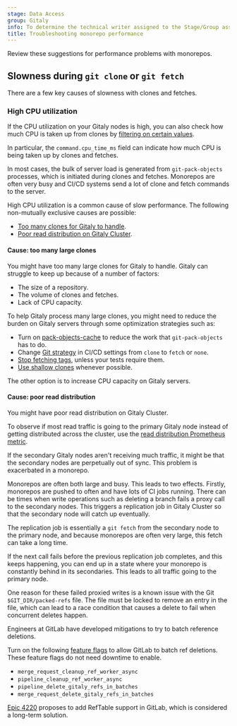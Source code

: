 ```yaml
---
stage: Data Access
group: Gitaly
info: To determine the technical writer assigned to the Stage/Group associated with this page, see https://handbook.gitlab.com/handbook/product/ux/technical-writing/#assignments
title: Troubleshooting monorepo performance
---
```


Review these suggestions for performance problems with monorepos.

## Slowness during `git clone` or `git fetch`

There are a few key causes of slowness with clones and fetches.

### High CPU utilization

If the CPU utilization on your Gitaly nodes is high, you can also check
how much CPU is taken up from clones by [filtering on certain values](observability.md#cpu-and-memory).

In particular, the `command.cpu_time_ms` field can indicate how
much CPU is being taken up by clones and fetches.

In most cases, the bulk of server load is generated from `git-pack-objects`
processes, which is initiated during clones and fetches. Monorepos are often very busy
and CI/CD systems send a lot of clone and fetch commands to the server.

High CPU utilization is a common cause of slow performance.
The following non-mutually exclusive causes are possible:

- [Too many clones for Gitaly to handle](#cause-too-many-large-clones).
- [Poor read distribution on Gitaly Cluster](#cause-poor-read-distribution).

#### Cause: too many large clones

You might have too many large clones for Gitaly to handle. Gitaly can struggle to keep up
because of a number of factors:

- The size of a repository.
- The volume of clones and fetches.
- Lack of CPU capacity.

To help Gitaly process many large clones, you might need to reduce the burden on Gitaly servers through some optimization strategies
such as:

- Turn on [pack-objects-cache](../../../../administration/gitaly/configure_gitaly.md#pack-objects-cache)
  to reduce the work that `git-pack-objects` has to do.
- Change [Git strategy](_index.md#use-git-fetch-in-cicd-operations)
  in CI/CD settings from `clone` to `fetch` or `none`.
- [Stop fetching tags](_index.md#change-git-fetch-behavior-with-flags),
  unless your tests require them.
- [Use shallow clones](_index.md#use-shallow-clones-in-cicd-processes)
  whenever possible.

The other option is to increase CPU capacity on Gitaly servers.

#### Cause: poor read distribution

You might have poor read distribution on Gitaly Cluster.

To observe if most read traffic is going to the primary Gitaly node instead of
getting distributed across the cluster, use the
[read distribution Prometheus metric](observability.md#read-distribution).

If the secondary Gitaly nodes aren't receiving much traffic, it might be that
the secondary nodes are perpetually out of sync. This problem is exacerbated in
a monorepo.

Monorepos are often both large and busy. This leads to two effects. Firstly,
monorepos are pushed to often and have lots of CI jobs running. There can be
times when write operations such as deleting a branch fails a proxy call to the
secondary nodes. This triggers a replication job in Gitaly Cluster so that
the secondary node will catch up eventually.

The replication job is essentially a `git fetch` from the secondary node to the
primary node, and because monorepos are often very large, this fetch can take a
long time.

If the next call fails before the previous replication job completes, and this
keeps happening, you can end up in a state where your monorepo is constantly
behind in its secondaries. This leads to all traffic going to the primary node.

One reason for these failed proxied writes is a known issue with the Git
`$GIT_DIR/packed-refs` file. The file must be locked to
remove an entry in the file, which can lead to a race condition that causes a
delete to fail when concurrent deletes happen.

Engineers at GitLab have developed mitigations to try to batch reference deletions.

Turn on the following [feature flags](../../../../administration/feature_flags/_index.md) to allow GitLab to batch ref deletions.
These feature flags do not need downtime to enable.

- `merge_request_cleanup_ref_worker_async`
- `pipeline_cleanup_ref_worker_async`
- `pipeline_delete_gitaly_refs_in_batches`
- `merge_request_delete_gitaly_refs_in_batches`

[Epic 4220](https://gitlab.com/groups/gitlab-org/-/epics/4220) proposes to add RefTable support in GitLab,
which is considered a long-term solution.
